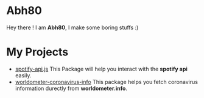 # Abh80
Hey there ! I am **Abh80**, I make some boring stuffs :)
# My Projects
- [spotify-api.js](https://github.com/abh80/spotify-api.js)
This Package will help you interact with the **spotify api** easily.
- [worldometer-coronavirus-info](https://github.com/abh80/worldometer-coronavirus-info)
This package helps you fetch coronavirus information durectly from **worldometer.info**.





